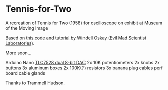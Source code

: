# Tennis-for-Two
A recreation of Tennis for Two (1958) for oscilloscope on exhibit at Museum of the Moving Image

Based on [this code and tutorial by Windell Oskay (Evil Mad Scientist Laboratories)](https://www.evilmadscientist.com/2008/resurrecting-tennis-for-two-a-video-game-from-1958/).

More soon...

Arduino Nano
[TLC7528 dual 8-bit DAC](https://www.digikey.com/product-detail/en/texas-instruments/TLC7528CN/296-1871-5-ND/277516)
2x 10K potentiometers
2x knobs
2x buttons
3x aluminum boxes
2x 100K(?) resistors
3x banana plug cables
perf board
cable glands

Thanks to Trammell Hudson.
